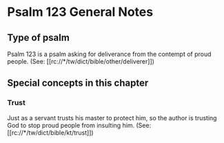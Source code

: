 # Psalm 123 General Notes
## Type of psalm

Psalm 123 is a psalm asking for deliverance from the contempt of proud people. (See: [[rc://*/tw/dict/bible/other/deliverer]])

## Special concepts in this chapter

### Trust
Just as a servant trusts his master to protect him, so the author is trusting God to stop proud people from insulting him. (See: [[rc://*/tw/dict/bible/kt/trust]])